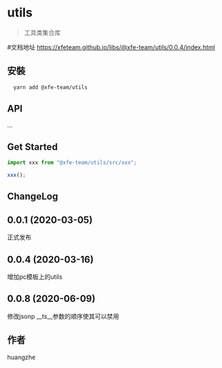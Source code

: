 # utils

> 工具类集合库

#文档地址
https://xfeteam.github.io/libs/@xfe-team/utils/0.0.4/index.html

## 安裝

```bash
  yarn add @xfe-team/utils
```

## API
...

## Get Started

```javascript
import xxx from "@xfe-team/utils/src/xxx";

xxx();
```

## ChangeLog

## 0.0.1 (2020-03-05)
正式发布

## 0.0.4 (2020-03-16)
增加pc模板上的utils

## 0.0.8 (2020-06-09)
修改jsonp __ts__参数的顺序使其可以禁用

## 作者
huangzhe
